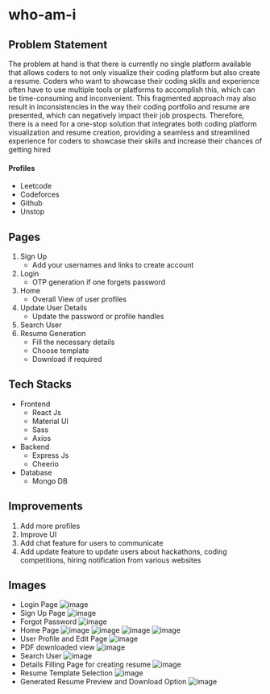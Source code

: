 # who-am-i
## Problem Statement 
The problem at hand is that there is currently no single platform available that allows coders to not only visualize their coding platform but also create a resume. Coders who want to showcase their coding skills and experience often have to use multiple tools or platforms to accomplish this, which can be time-consuming and inconvenient. This fragmented approach may also result in inconsistencies in the way their coding portfolio and resume are presented, which can negatively impact their job prospects. Therefore, there is a need for a one-stop solution that integrates both coding platform visualization and resume creation, providing a seamless and streamlined experience for coders to showcase their skills and increase their chances of getting hired
#### Profiles
  + Leetcode
  + Codeforces
  + Github
  + Unstop
## Pages
  1. Sign Up
      + Add your usernames and links to create account
  2. Login
      + OTP generation if one forgets password
  3. Home
      + Overall View of user profiles
  4. Update User Details
      + Update the password or profile handles
  5. Search User
  6. Resume Generation
      + Fill the necessary details
      + Choose template
      + Download if required
## Tech Stacks
  + Frontend
    + React Js
    + Material UI
    + Sass
    + Axios
  + Backend
    + Express Js
    + Cheerio
  + Database
    + Mongo DB
## Improvements
  1. Add more profiles
  2. Improve UI
  3. Add chat feature for users to communicate
  4. Add update feature to update users about hackathons, coding competitions, hiring notification from various websites
## Images
- Login Page
![image](https://user-images.githubusercontent.com/92020810/232825107-1499eb86-a57e-473e-8e64-6fad13af3278.png)
- Sign Up Page
![image](https://user-images.githubusercontent.com/92020810/232825445-208e3b9a-31a8-407a-857d-c2700b46306f.png)
- Forgot Password
![image](https://user-images.githubusercontent.com/92020810/232825589-2808d48d-e2df-41e8-9c5b-bdc01b6b1bde.png)
- Home Page
![image](https://user-images.githubusercontent.com/92020810/232825801-96621568-b08f-47d1-ab0d-052b6e736f13.png)
![image](https://user-images.githubusercontent.com/92020810/232826085-ccd7ff44-acfb-46ae-b9ac-148aec9cd16b.png)
![image](https://user-images.githubusercontent.com/92020810/232826166-9704ff97-83f8-4c28-964d-8c5be36f694e.png)
![image](https://user-images.githubusercontent.com/92020810/232826208-591dac03-037e-4dd3-9886-abf20a46697d.png)
- User Profile and Edit Page
![image](https://user-images.githubusercontent.com/92020810/232826452-10d082a0-58b2-412b-88c0-8a957b4aa9aa.png)
- PDF downloaded view
![image](https://user-images.githubusercontent.com/92020810/232826646-991e24c5-e72f-490a-a6a4-054a22018e11.png)
- Search User
![image](https://user-images.githubusercontent.com/92020810/232826729-9919d6f3-6ab9-4537-b3c7-a1a4d8423800.png)
- Details Filling Page for creating resume
![image](https://user-images.githubusercontent.com/92020810/232826911-f8d75d7b-5bd4-4602-9d88-37ff240f5b35.png)
- Resume Template Selection
![image](https://user-images.githubusercontent.com/92020810/232827025-a89d8e03-1855-43de-884f-7c60e362f5f6.png)
- Generated Resume Preview and Download Option
![image](https://user-images.githubusercontent.com/92020810/232827154-6d4e59c3-9a60-4d2b-9690-8979763fe27f.png)
